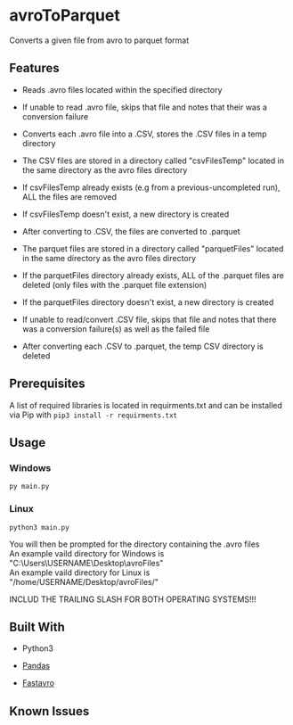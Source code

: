 # avroToParquet

Converts a given file from avro to parquet format 

## Features

* Reads .avro files located within the specified directory

* If unable to read .avro file, skips that file and notes that their was a conversion failure

* Converts each .avro file into a .CSV, stores the .CSV files in a temp directory

* The CSV files are stored in a directory called "csvFilesTemp" located in the same directory as the avro files directory

* If csvFilesTemp already exists (e.g from a previous-uncompleted run), ALL the files are removed

* If csvFilesTemp doesn't exist, a new directory is created

* After converting to .CSV, the files are converted to .parquet

* The parquet files are stored in a directory called "parquetFiles" located in the same directory as the avro files directory

* If the parquetFiles directory already exists, ALL of the .parquet files are deleted (only files with the .parquet file extension)

* If the parquetFiles directory doesn't exist, a new directory is created

* If unable to read/convert .CSV file, skips that file and notes that there was a conversion failure(s) as well as the failed file

* After converting each .CSV to .parquet, the temp CSV directory is deleted

## Prerequisites

A list of required libraries is located in requirments.txt and can be installed via Pip with ```pip3 install -r requirments.txt```

## Usage
### Windows
```py main.py ```

### Linux 
```python3 main.py ```

You will then be prompted for the directory containing the .avro files <br/>
An example vaild directory for Windows is "C:\Users\USERNAME\Desktop\avroFiles\" <br/>
An example vaild directory for Linux is "/home/USERNAME/Desktop/avroFiles/" <br/>

INCLUD THE TRAILING SLASH FOR BOTH OPERATING SYSTEMS!!! <br/>

## Built With

* Python3

* [Pandas](https://pandas.pydata.org/)

* [Fastavro](https://fastavro.readthedocs.io/en/latest/)

## Known Issues

